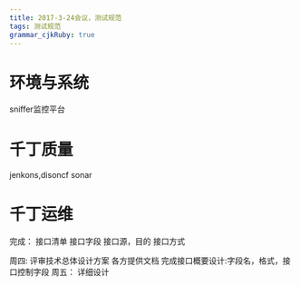 ```yaml
---
title: 2017-3-24会议，测试规范
tags: 测试规范
grammar_cjkRuby: true
---
```

# 环境与系统
sniffer监控平台
# 千丁质量
jenkons,disoncf
sonar
# 千丁运维


完成：
接口清单
接口字段
接口源，目的
接口方式



周四:
评审技术总体设计方案
各方提供文档
完成接口概要设计:字段名，格式，接口控制字段
周五：
详细设计